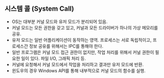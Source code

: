 ## 시스템 콜 (System Call)
- OS는 대부분 커널 모드와 유저 모드가 분리되어 있음. 
- 커널 모드는 모든 권한을 갖고 있고, 커널과 모든 드라이버가 하나의 가상 메모리를 공유. 
- 유저 모드는 일반 어플리케이션이 동작하는 영역. 프로세스는 서로 독립적이고, 프로세스간 정보 공유를 위해서는 IPC를 통해야 한다.  
- 일반 프로그램은 커널 모드 접근 권한이 없지만, 작업 처리를 위해서 커널 권한이 필요한 일이 있다. 파일 I/O, 그래픽 처리 등. 
- 커널에 요청해서 커널 모드에서 작업을 처리하고 결과만 유저 모드에 반환.
- 윈도우의 경우 Windows API를 통해 내부적으로 커널 모드의 함수를 실행. 
